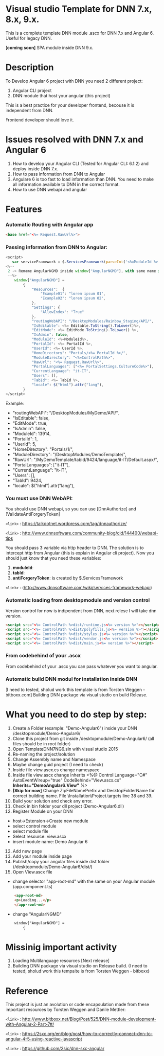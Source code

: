 # Visual studio Template for DNN 7.x, 8.x, 9.x.
This is a complete template DNN module .ascx for DNN 7.x and Angular 6. Useful for legacy DNN.

**[coming soon]** SPA module inside DNN 9.x.

# Description
To Develop Angular 6 project with DNN you need 2 different project:
1. Angular CLI project
2. DNN module that host your angular (this project)

This is a best practice for your developer frontend, becouse it is independent from DNN.

Frontend developer should love it.

# Issues resolved with DNN 7.x and Angular 6
1. How to develop your Angular CLI (Tested for Angular CLI: 6.1.2) and deploy inside DNN 7.x.
2. How to pass information from DNN to Angular
3. Angulare 6 is too fast to load information than DNN. You need to make all information available to DNN in the correct format.
4. How to use DNN webapi and angular

# Features
### Automatic Routing with Angular app

```html 
<base href="<%= Request.RawUrl%>">
```

### Passing information from DNN to Angular:

```javascript 
<script>
   var serviceFramework = $.ServicesFramework(parseInt('<%=ModuleId %>'));
<%-- 
 2 -> Rename AngularNGMD inside window["AngularNGMD"], with same name in dnncontext.service.ts
 --%>
    window["AngularNGMD"] =
        {
            "Resources":  {
                "Example01": "lorem ipsum 01",
                "Example02": "lorem ipsum 02",
            },
            "Settings": {
                "AllowIndex": "True"
            },
            "routingWebAPI": "/DesktopModules/Rainbow_Staging/API/",
            "IsEditable": <%= Editable.ToString().ToLower()%>,
            "EditMode": <%= EditMode.ToString().ToLower() %>,
            "IsAdmin": false,
            "ModuleId": <%=ModuleId%>,
            "PortalId": <%= PortalId %>,
            "UserId": <%= UserId %>,
            "HomeDirectory": "Portals/<%= PortalId %>/",
            "ModuleDirectory": "<%=ControlPath%>",
            "RawUrl": "<%= Request.RawUrl%>",
            "PortalLanguages": ["<%= PortalSettings.CultureCode%>"],
            "CurrentLanguage": "it-IT",
            "Users": [],
            "TabId": <%= TabId %>,
            "locale": $("html").attr("lang"),
        }
</script>
```

Example:
- "routingWebAPI": "/DesktopModules/MyDemo/API/",
- "IsEditable": false,
- "EditMode": true,
- "IsAdmin": false,
- "ModuleId": 13914,
- "PortalId": 1,
- "UserId": 5,
- "HomeDirectory": "Portals/1/",
- "ModuleDirectory": "/DesktopModules/DemoTemplate/",
- "RawUrl": "/MyDemoTemplate/tabid/9424/language/it-IT/Default.aspx/",
- "PortalLanguages": ["it-IT"],
- "CurrentLanguage": "it-IT",
- "Users": [],
- "TabId": 9424,
- "locale": $("html").attr("lang"),

### You must use DNN WebAPI:
You should use DNN webapi, so you can use [DnnAuthorize] and [ValidateAntiForgeryToken]

`<link>` : https://talkdotnet.wordpress.com/tag/dnnauthorize/

`<link>` : http://www.dnnsoftware.com/community-blog/cid/144400/webapi-tips

You should pass 3 variable via http header to DNN. The solution is to intercept http from Angular (this is explain in Angular cli project). Now you should just know that you need these variables:

1. **moduleId**:
2. **tabId**: 
3. **antiForgeryToken**: is created by $.ServicesFramework 

`<link>` : (http://www.dnnsoftware.com/wiki/services-framework-webapi)

### Automatic loading from desktopmodule and version control
Version control for now is indipendent from DNN, next relese I will take dnn version.


```html 
<script src="<%= ControlPath %>dist/runtime.js<%= version %>"></script>
<script src="<%= ControlPath %>dist/polyfills.js<%= version %>"></script>
<script src="<%= ControlPath %>dist/styles.js<%= version %>"></script>
<script src="<%= ControlPath %>dist/vendor.js<%= version %>"></script>
<script src="<%= ControlPath %>dist/main.js<%= version %>"></script>
```
### From codebehind of your .ascx
From codebehind of your .ascx you can pass whatever you want to angular.

### Automatic build DNN modul for installation inside DNN
[I need to tested, sholud work this template is from Torsten Weggen - bitboxx.com]
Building DNN package via visual studio on build Release. 


# What you need to do step by step:
1. Create a Folder (example: "Demo-Angular6") inside your DNN /desktopmodule/Demo-Angular6/
2. Clone this project from git inside /desktopmodule/Demo-Angular6/ (all files should be in root folder)
3. Open TemplateDNN7NG6.sln with visual studio 2015
4. Re-naming the project/solution
5. Change Assembly name and Namespace
6. Maybe change guid project (I need to check)
7. Inside file view.ascx.cs change namespace
8. Inside file view.ascx change Inherits
<%@ Control Language="C#" AutoEventWireup="true" CodeBehind="View.ascx.cs" **Inherits="DemoAngular6.View"** %>
8. **[Skip for now]** Change ZipFileNamePrefix and DesktopFolderName for correct building name. File \Installation\Project.targets line 38 and 39.
9. Build your solution and check any error.
10. Check in bin folder your dll project (Demo-Angular6.dll)
11. Register Module on your DNN
- host->Estension->Create new module
- select control module 
- select module file
- Select resource: view.ascx
- insert module name: Demo Angular 6
12. Add new page
13. Add your module inside page
14. Publish/copy your angular files inside dist folder (/desktopmodule/Demo-Angular6/dist/)
15. Open View.ascx file
- change selector "app-root-md" with the same on your Angular module (app.component.ts)

```html 
    <app-root-md>
    <p>Loading...</p>
    </app-root-md>
```

- change "AngularNGMD"

```html
    window["AngularNGMD"] =
        {
```

# Missinig important activity
1. Loading Multilanguage resources [Next release]
2. Building DNN package via visual studio on Release build. (I need to tested, sholud work this tempalte is from Torsten Weggen - bitboxx)

# Reference
This project is just an avolution or code encapsulation made from these important resources by Torsten Weggen and Danile Mettler:

`<link>` : http://www.bitboxx.net/Blog/Post/525/DNN-module-development-with-Angular-2-Part-7#/

`<link>` : https://2sxc.org/en/blog/post/how-to-correctly-connect-dnn-to-angular-4-5-using-reactive-javascript

`<link>` : https://github.com/2sic/dnn-sxc-angular


